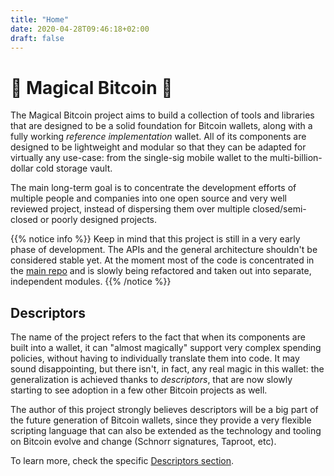 ```yaml
---
title: "Home"
date: 2020-04-28T09:46:18+02:00
draft: false
---
```


# 🧙 Magical Bitcoin 🧙

The Magical Bitcoin project aims to build a collection of tools and libraries that are designed to be a solid foundation for Bitcoin wallets, along with a fully working *reference implementation* wallet.
All of its components are designed to be lightweight and modular so that they can be adapted for virtually any use-case: from the single-sig mobile wallet to the multi-billion-dollar cold storage vault.

The main long-term goal is to concentrate the development efforts of multiple people and companies into one open source and very well reviewed project, instead of dispersing them over multiple closed/semi-closed or
poorly designed projects.

{{% notice info %}}
Keep in mind that this project is still in a very early phase of development. The APIs and the general architecture shouldn't be considered stable yet. At the moment most of the code is concentrated in the
[main repo](https://github.com/MagicalBitcoin/magical-bitcoin-wallet) and is slowly being refactored and taken out into separate, independent modules.
{{% /notice %}}

## Descriptors

The name of the project refers to the fact that when its components are built into a wallet, it can "almost magically" support very complex spending policies, without having to individually translate them into code. It may sound disappointing, but there isn't, in fact,
any real magic in this wallet: the generalization is achieved thanks to *descriptors*, that are now slowly starting to see adoption in a few other Bitcoin projects as well.

The author of this project strongly believes descriptors will be a big part of the future generation of Bitcoin wallets, since they provide a very flexible scripting language that can also be extended as the
technology and tooling on Bitcoin evolve and change (Schnorr signatures, Taproot, etc).

To learn more, check the specific [Descriptors section](/descriptors).
